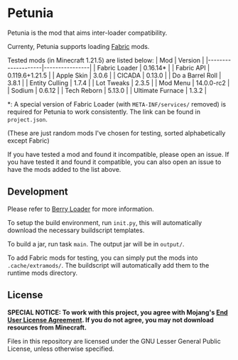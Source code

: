 # Petunia

Petunia is the mod that aims inter-loader compatibility.

Currenty, Petunia supports loading [Fabric](https://fabricmc.net) mods.

Tested mods (in Minecraft 1.21.5) are listed below:
| Mod                | Version        |
|--------------------|----------------|
| Fabric Loader      | 0.16.14*       |
| Fabric API         | 0.119.6+1.21.5 |
| Apple Skin         | 3.0.6          |
| CICADA             | 0.13.0         |
| Do a Barrel Roll   | 3.8.1          |
| Entity Culling     | 1.7.4          |
| Lot Tweaks         | 2.3.5          |
| Mod Menu           | 14.0.0-rc2     |
| Sodium             | 0.6.12         |
| Tech Reborn        | 5.13.0         |
| Ultimate Furnace   | 1.3.2          |

*: A special version of Fabric Loader (with `META-INF/services/` removed) is required for
Petunia to work consistently. The link can be found in `project.json`.

(These are just random mods I've chosen for testing, sorted alphabetically except Fabric)

If you have tested a mod and found it incompatible, please open an issue.
If you have tested it and found it compatible, you can also open an issue to have the mods added to the list above.

## Development
Please refer to [Berry Loader](https://github.com/VoidSingularity/berry) for more information.

To setup the build environment, run `init.py`, this will automatically download the necessary buildscript templates.

To build a jar, run task `main`. The output jar will be in `output/`.

To add Fabric mods for testing, you can simply put the mods into `.cache/extramods/`. The buildscript will automatically add them to the runtime mods directory.

## License
**SPECIAL NOTICE: To work with this project, you agree with Mojang's [End User License Agreement](https://www.minecraft.net/en-us/eula). If you do not agree, you may not download
resources from Minecraft.**

Files in this repository are licensed under the GNU Lesser General Public License, unless otherwise specified.

